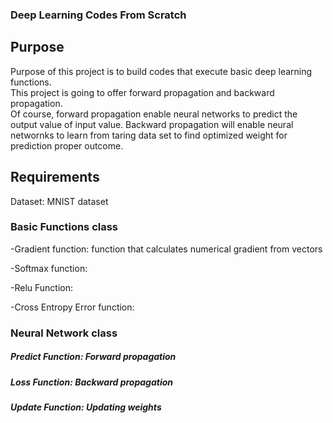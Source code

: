 <h3>Deep Learning  Codes From Scratch<h3>

## Purpose

Purpose of this project is to build codes that execute basic deep learning functions. <br>This project is going to offer forward propagation and backward propagation.<br>Of course, forward propagation enable neural networks to predict the output value of input value. Backward propagation will enable neural networnks to learn from taring data set to find optimized weight for prediction proper outcome.

## Requirements

Dataset: MNIST dataset

### Basic Functions class

-Gradient function: function that calculates numerical gradient from vectors

-Softmax function:

-Relu Function: 

-Cross Entropy Error function:

### Neural Network class

##### Predict Function: Forward propagation 

##### Loss Function: Backward propagation

##### Update Function: Updating weights 